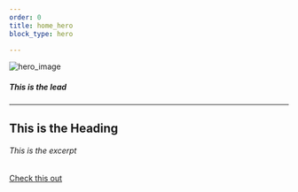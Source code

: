 ```yaml
---
order: 0
title: home_hero
block_type: hero

---
```

  ![hero_image](https://cdn.jsdelivr.net/gh/gaurangrshah/_shots/scrnshots/68747470733a2f2f63646e2e6d616764656c65696e652e636f2f77702d636f6e74656e742f75706c6f6164732f323031352f30322f5953345f353936385f36395f37302d322d332d31343030783933332e6a7067.jpeg)  

  ##### This is the lead
---

  ## This is the Heading

  ###### This is the excerpt
  
[Check this out](/posts)
